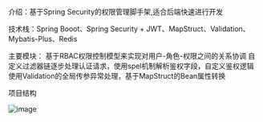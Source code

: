 介绍：基于Spring Security的权限管理脚手架,适合后端快速进行开发

技术栈：Spring Booot、Spring Security + JWT、MapStruct、Validation、Mybatis-Plus、Redis

主要模块：
基于RBAC权限控制模型来实现对用户-角色-权限之间的关系协调
自定义过滤器链逐步处理认证请求，使用spel机制解析鉴权字段，自定义鉴权逻辑
使用Validation的全局传参异常处理，基于MapStruct的Bean属性转换

项目结构

![image](https://github.com/user-attachments/assets/62ed021e-54d3-4f9e-8d6b-dd5be324a0da)

